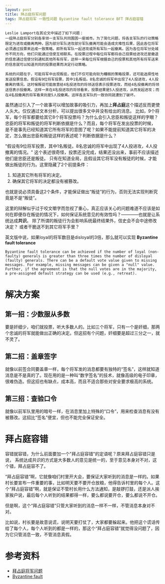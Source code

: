 ```yaml
---
layout: post
title: 拜占庭将军问题
tags: 拜占庭将军 一致性问题 Byzantine fault tolerance BFT 拜占庭容错
--- 
```

```
Leslie Lamport在其论文中描述了如下问题：
一组拜占庭将军分别各率领一支军队共同围困一座城市。为了简化问题，将各支军队的行动策略限定为进攻或撤离两种。因为部分军队进攻部分军队撤离可能会造成灾难性后果，因此各位将军必须通过投票来达成一致策略，即所有军队一起进攻或所有军队一起撤离。因为各位将军分处城市不同方向，他们只能通过信使互相联系。在投票过程中每位将军都将自己投票给进攻还是撤退的信息通过信使分别通知其他所有将军，这样一来每位将军根据自己的投票和其他所有将军送来的信息就可以知道共同的投票结果而决定行动策略。

系统的问题在于，可能将军中出现叛徒，他们不仅可能向较为糟糕的策略投票，还可能选择性地发送投票信息。假设有9位将军投票，其中1名叛徒。8名忠诚的将军中出现了4人投进攻，4人投撤离的情况。这时候叛徒可能故意给4名投进攻的将领送信表示投票进攻，而给4名投撤离的将领送信表示投撤离。这样一来在4名投进攻的将领看来，投票结果是5人投进攻，从而发起进攻；而在4名投撤离的将军看来则是5人投撤离。这样各支军队的一致协同就遭到了破坏。
```

虽然通过引入了一个故事可以增加故事的吸引力，再加上**拜占庭**这个描述反而更使人头大。仅仅通过文本分析，可以提出很多文中并没有给出的消息。
比如，9个将军，每个将军都要给其它8个将军投票吗？为什么会引入忠臣和叛徒这样的字眼？忠臣的将军和叛徒的将军判断依据是什么？而且，每个将军在发出投票的时候，
是不是事先已经知道其它所有将军的意图了呢？如果不能提前知道其它将军的决定，怎么做出忠臣和叛徒这样的表述呢？判断依据是什么？

"假设有9位将军投票，其中1名叛徒。8名忠诚的将军中出现了4人投进攻，4人投撤离的情况。" 这个表述很奇怪，投票还没完成，结果还没出来，事前不应该描述他们是忠臣还是叛徒。
只有在知道全局，且假设其它将军没有叛徒的时候，才能做出叛徒的行为。这里隐藏了2个前提条件：
1. 知道其它所有将军的决定。
2. 确保其它将军的决定都没有被篡改。

也就是说必须具备这2个条件，才能保证做出“叛徒”的行为，否则无法实现判断究竟是不是“叛徒”。

这里的辩解似乎过于咬文嚼字而忽视了重心，真正应该关心的问题难道不应该是如何在即便存在叛徒的情况下，如何保证系统意见的有效性吗？————也就是让系统达成**共识**。
除了所谓的叛徒行为会影响系统最终结果外，信史会不会中途修改决定？ 或者干脆送不到其它将军手里？

英文版中说，如果loyal的将军数目是disloyal的3倍，那么就可以实现 **Byzantine fault tolerance**

```
Byzantine fault tolerance can be achieved if the number of loyal (non-faulty) generals is greater than three times the number of disloyal (faulty) generals. There can be a default vote value given to missing messages. For example, missing messages can be given a "null" value. Further, if the agreement is that the null votes are in the majority, a pre-assigned default strategy can be used (e.g., retreat).
```

# 解决方案
## 第一招：少数服从多数

要是奸细少，咱们就投票，听大多数人的。比如三个将军，只有一个是奸细，那两个忠诚的将军就能做出正确的决定。但这招有个问题，奸细要是超过三分之一，就不灵了。

## 第二招：盖章签字

就像以前签合同要盖章一样，每个将军发的消息都要有独特的“签名”，这样就知道消息是不是真的了。现在用的是一种叫“数字签名”的技术，就像高级的电子印章，很难伪造。但这招也有缺点，成本高，而且不适合那些对安全要求极高的系统。

## 第三招：查验口令

就像以前军队里用的暗号一样，在消息里加上特殊的“口令”，用来检查消息有没有被篡改。这招比“签名”便宜，但也不能完全保证安全。


# 拜占庭容错
容错就容错，为什么前面要加一个"拜占庭容错"的定语呢？原来拜占庭容错只是说，
系统达成共识的方式是大多数人的意见是统一的，至于意见本身对不对，这个错，拜占庭容不了。 

“拜占庭容错”啊，它就像咱们村里开大会，要保证大家听到的消息是一样的。如果村长要宣布一件重要的事，比如明天要不要开仓放粮，他得告诉村里的每个人。这个“拜占庭容错”啊，就是保证不管村长用什么方法通知，是敲锣打鼓，还是派人挨家挨户说，最后每个人听到的结果都得一样，要么都说要开仓，要么都说不开仓。

但是啊，这个“拜占庭容错”只管大家听到的消息一样不一样，不管消息本身对不对。

比如说，村长要是故意说谎，说明天要打仗了，大家都要躲起来。他把这个谎话传给了每个人，每个人听到的都是一样的，那这个“拜占庭容错”就觉得没问题了，因为它只管消息一致，不管消息真假。


# 参考资料
 - [拜占庭将军问题](https://zh.wikipedia.org/wiki/%E6%8B%9C%E5%8D%A0%E5%BA%AD%E5%B0%86%E5%86%9B%E9%97%AE%E9%A2%98)
 - [Byzantine fault](https://en.wikipedia.org/wiki/Byzantine_fault)

